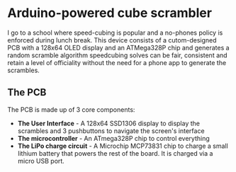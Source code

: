 # Arduino-powered cube scrambler

I go to a school where speed-cubing is popular and a no-phones policy is enforced during lunch break. This device consists of a cutom-designed PCB with a 128x64 OLED display and an ATMega328P chip and generates a random scramble algorithm speedcubing solves can be fair, consistent and retain a level of officiality without the need for a phone app to generate the scrambles.

## The PCB
The PCB is made up of 3 core components:

 * **The User Interface** - A 128x64 SSD1306 display to display the scrambles and 3 pushbuttons to navigate the screen's interface
 * **The microcontroller** - An ATmega328P chip to control everything
 * **The LiPo charge circuit** - A Microchip MCP73831 chip to charge a small lithium battery that powers the rest of the board. It is charged via a micro USB port.
